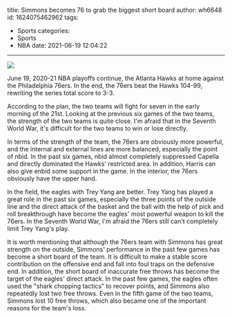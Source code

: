 title: Simmons becomes 76 to grab the biggest short board
author: wh6648
id: 1624075462962
tags: 
- Sports
categories: 
- Sports
- NBA
date: 2021-06-19 12:04:22
---
![](https://p2.itc.cn/q_70/images01/20210619/26b13cae98c34d87809abc1a7485a93a.jpeg)


June 19, 2020-21 NBA playoffs continue, the Atlanta Hawks at home against the Philadelphia 76ers. In the end, the 76ers beat the Hawks 104-99, rewriting the series total score to 3-3.

According to the plan, the two teams will fight for seven in the early morning of the 21st. Looking at the previous six games of the two teams, the strength of the two teams is quite close. I'm afraid that in the Seventh World War, it's difficult for the two teams to win or lose directly.

In terms of the strength of the team, the 76ers are obviously more powerful, and the internal and external lines are more balanced, especially the point of nbid. In the past six games, nbid almost completely suppressed Capella and directly dominated the Hawks' restricted area. In addition, Harris can also give enbid some support in the game. In the interior, the 76ers obviously have the upper hand.

In the field, the eagles with Trey Yang are better. Trey Yang has played a great role in the past six games, especially the three points of the outside line and the direct attack of the basket and the ball with the help of pick and roll breakthrough have become the eagles' most powerful weapon to kill the 76ers. In the Seventh World War, I'm afraid the 76ers still can't completely limit Trey Yang's play.

It is worth mentioning that although the 76ers team with Simmons has great strength on the outside, Simmons' performance in the past few games has become a short board of the team. It is difficult to make a stable score contribution on the offensive end and fall into foul traps on the defensive end. In addition, the short board of inaccurate free throws has become the target of the eagles' direct attack. In the past few games, the eagles often used the "shark chopping tactics" to recover points, and Simmons also repeatedly lost two free throws. Even in the fifth game of the two teams, Simmons lost 10 free throws, which also became one of the important reasons for the team's loss.

